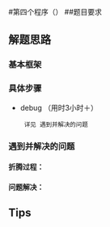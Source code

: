 #第四个程序（）
##题目要求 

## 解题思路
### 基本框架

### 具体步骤




* debug （用时3小时＋）

       详见 遇到并解决的问题

### 遇到并解决的问题
#### 折腾过程：

#### 问题解决：



## Tips
